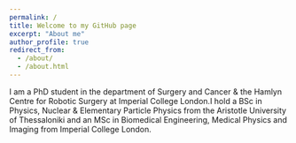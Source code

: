 ```yaml
---
permalink: /
title: Welcome to my GitHub page
excerpt: "About me"
author_profile: true
redirect_from: 
  - /about/
  - /about.html
---
```



I am a PhD student in the department of Surgery and Cancer & the Hamlyn Centre for Robotic Surgery at Imperial College London.I hold a BSc in Physics, Nuclear & Elementary Particle Physics from the Aristotle University of Thessaloniki and an MSc in Biomedical Engineering, Medical Physics and Imaging from Imperial College London.